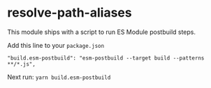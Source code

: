 # resolve-path-aliases

This module ships with a script to run ES Module postbuild steps.

Add this line to your `package.json`

`"build.esm-postbuild": "esm-postbuild --target build --patterns **/*.js",`

Next run: `yarn build.esm-postbuild`
